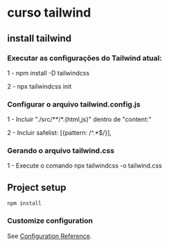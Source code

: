 # curso tailwind

## install tailwind

### Executar as configurações do Tailwind atual:
<p>1 - npm install -D tailwindcss</p>
<p>2 - npx tailwindcss init</p>

### Configurar o arquivo tailwind.config.js
<p>1 - Incluir "./src/**/*.{html,js}" dentro de "content:"</p>
<p>2 - Incluir safelist: [{pattern: /^.*$/}], </p>

### Gerando o arquivo tailwind.css
1 - Execute o comando npx tailwindcss -o tailwind.css

## Project setup
```
npm install
```


### Customize configuration
See [Configuration Reference](https://cli.vuejs.org/config/).
